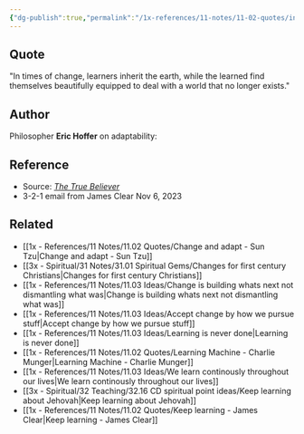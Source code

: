 ```yaml
---
{"dg-publish":true,"permalink":"/1x-references/11-notes/11-02-quotes/in-times-of-change-learners-inherit-the-earth-while-the-learned-find-themselves-beautifully-equipped-to-deal-with-a-world-that-no-longer-exists-eric-hoffer/","title":"In times of change, learners inherit the earth, while the learned find themselves beautifully equipped to deal with a world that no longer exists - Eric Hoffer","created":"2023-11-06T13:10:48.000+03:00","updated":"2024-02-14T20:18:42.052+03:00"}
---
```



## Quote
"In times of change, learners inherit the earth, while the learned find themselves beautifully equipped to deal with a world that no longer exists."

## Author
Philosopher **Eric Hoffer** on adaptability:

## Reference
- Source: [_The True Believer_](https://click.convertkit-mail4.com/8ku65dgee0uoh0kdn3purcznzo399/wnh2hghwoz2r25b7/aHR0cHM6Ly93d3cuYW1hem9uLmNvbS9UcnVlLUJlbGlldmVyLVRob3VnaHRzLU1vdmVtZW50cy1QZXJlbm5pYWwvZHAvMDA2MDUwNTkxNQ==)
- 3-2-1 email from James Clear Nov 6, 2023
## Related
- [[1x - References/11 Notes/11.02 Quotes/Change and adapt - Sun Tzu\|Change and adapt - Sun Tzu]]
- [[3x - Spiritual/31 Notes/31.01 Spiritual Gems/Changes for first century Christians\|Changes for first century Christians]]
- [[1x - References/11 Notes/11.03 Ideas/Change is building whats next not dismantling what was\|Change is building whats next not dismantling what was]]
- [[1x - References/11 Notes/11.03 Ideas/Accept change by how we pursue stuff\|Accept change by how we pursue stuff]]
- [[1x - References/11 Notes/11.03 Ideas/Learning is never done\|Learning is never done]]
- [[1x - References/11 Notes/11.02 Quotes/Learning Machine - Charlie Munger\|Learning Machine - Charlie Munger]]
- [[1x - References/11 Notes/11.03 Ideas/We learn continously throughout our lives\|We learn continously throughout our lives]]
- [[3x - Spiritual/32 Teaching/32.16 CD spiritual point ideas/Keep learning about Jehovah\|Keep learning about Jehovah]]
- [[1x - References/11 Notes/11.02 Quotes/Keep learning - James Clear\|Keep learning - James Clear]]
